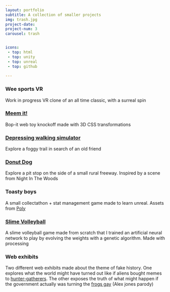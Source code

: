 ```yaml
---
layout: portfolio
subtitle: A collection of smaller projects
img: trash.jpg
project-date:
project-num: 3
carousel: trash


icons:
 - top: html
 - top: unity
 - top: unreal
 - top: github
 
---
```


### Wee sports VR

Work in progress VR clone of an all time classic, with a surreal spin


### [Meem it!](https://chikanz.github.io/Meem-it/)

Bop-it web toy knockoff made with 3D CSS transformations

### [Depressing walking simulator](https://github.com/Chikanz/Foggy/releases/tag/v1.0)

Explore a foggy trail in search of an old friend

### [Donut Dog](https://github.com/Chikanz/Donut-Dog/releases)

Explore a pit stop on the side of a small rural freeway. Inspired by a scene from Night In The Woods

### Toasty boys

A small collectathon + stat management game made to learn unreal. Assets from [Poly](https://poly.google.com/)

### [Slime Volleyball](https://github.com/Chikanz/ANN_Slime_Volleyball)

A slime volleyball game made from scratch that I trained an artificial neural network to play by evolving the weights with a genetic algorithm. Made with processing

### Web exhibits

Two different web exhibits made about the theme of fake history. One explores what the world might have turned out like if aliens bought memes to [hunter-gatherers](/memes/). The other exposes the truth of what might happen if the government actually was turning the [frogs gay](https://bit.ly/gay-frogs) (Alex jones parody)









